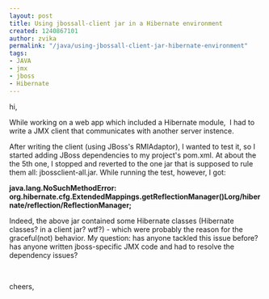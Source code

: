 ```yaml
---
layout: post
title: Using jbossall-client jar in a Hibernate environment
created: 1240867101
author: zvika
permalink: "/java/using-jbossall-client-jar-hibernate-environment"
tags:
- JAVA
- jmx
- jboss
- Hibernate
---
```

<p>hi,</p>
<p>While working on a web app which included a Hibernate module,&nbsp; I had to write a JMX client that communicates with another server instence.</p>
<p>After writing the client (using JBoss's RMIAdaptor), I wanted to test it, so I started adding JBoss dependencies to my project's pom.xml. At about the the 5th one, I stopped and reverted to the one jar that is supposed to rule them all: jbossclient-all.jar. While running the test, however, I got:</p>
<p><strong>java.lang.NoSuchMethodError: org.hibernate.cfg.ExtendedMappings.getReflectionManager()Lorg/hibernate/reflection/ReflectionManager;</strong></p>
<p>Indeed, the above jar contained some Hibernate classes (Hibernate classes? in a client jar? wtf?) - which were probably the reason for the graceful(not) behavior. My question: has anyone tackled this issue before? has anyone written jboss-specific JMX code and had to resolve the dependency issues?</p>
<p>&nbsp;</p>
<p>cheers,</p>
<p>&nbsp;</p>
